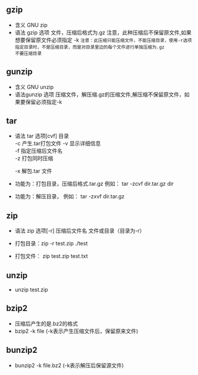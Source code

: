 ## gzip
- 含义 GNU zip
- 语法 gzip 选项 文件，压缩后格式为.gz 注意，此种压缩后不保留原文件,如果想要保留原文件必须指定 -k
      `注意：此压缩只能压缩文件，不能压缩目录，使用-r选项指定目录时，不是压缩目录，而是对目录里边的每个文件进行单独压缩为.gz`  
      `不要压缩目录`  
    

## gunzip
- 含义 GNU unzip
- 语法gunzip 选项 压缩文件，解压缩.gz的压缩文件,解压缩不保留原文件，如果要保留必须指定-k

## tar
- 语法 tar 选项[cvf] 目录  
    -c 产生.tar打包文件
    -v 显示详细信息  
    -f 指定压缩后文件名  
    -z 打包同时压缩  
    
    -x 解包.tar 文件
- 功能为：打包目录，压缩后格式.tar.gz 
    例如： tar -zcvf dir.tar.gz dir
    
- 功能为：解压目录，
    例如： tar -zxvf dir.tar.gz

## zip
- 语法 zip 选项[-r] 压缩后文件名 文件或目录（目录为-r）  

- 打包目录：zip -r test.zip ./test
- 打包文件： zip test.zip test.txt

## unzip 
- unzip test.zip

## bzip2
- 压缩后产生的是.bz2的格式
- bzip2 -k file (-k表示产生压缩文件后，保留原来文件)

## bunzip2
- bunzip2 -k file.bz2 (-k表示解压后保留源文件)
